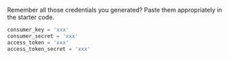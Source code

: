 <!--title={Consumer keys, secrets and access tokens}-->

Remember all those credentials you generated? Paste them appropriately in the starter code.

```python
consumer_key = 'xxx'
consumer_secret = 'xxx'
access_token = 'xxx'
access_token_secret = 'xxx'
```

